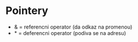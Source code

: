 # Pointery
- & = referencni operator (da odkaz na promenou)
- \* = deferencni operator (podiva se na adresu)

